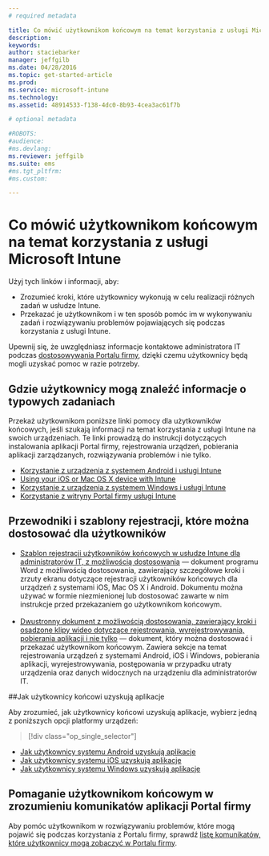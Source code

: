 ```yaml
---
# required metadata

title: Co mówić użytkownikom końcowym na temat korzystania z usługi Microsoft Intune | Microsoft Intune
description:
keywords:
author: staciebarker
manager: jeffgilb
ms.date: 04/28/2016
ms.topic: get-started-article
ms.prod:
ms.service: microsoft-intune
ms.technology:
ms.assetid: 48914533-f138-4dc0-8b93-4cea3ac61f7b

# optional metadata

#ROBOTS:
#audience:
#ms.devlang:
ms.reviewer: jeffgilb
ms.suite: ems
#ms.tgt_pltfrm:
#ms.custom:

---
```




# Co mówić użytkownikom końcowym na temat korzystania z usługi Microsoft Intune

Użyj tych linków i informacji, aby:

- Zrozumieć kroki, które użytkownicy wykonują w celu realizacji różnych zadań w usłudze Intune.
- Przekazać je użytkownikom i w ten sposób pomóc im w wykonywaniu zadań i rozwiązywaniu problemów pojawiających się podczas korzystania z usługi Intune.

Upewnij się, że uwzględniasz informacje kontaktowe administratora IT podczas [dostosowywania Portalu firmy](/Intune/get-started/start-with-a-paid-subscription-to-microsoft-intune-step-7), dzięki czemu użytkownicy będą mogli uzyskać pomoc w razie potrzeby.


## Gdzie użytkownicy mogą znaleźć informacje o typowych zadaniach

Przekaż użytkownikom poniższe linki pomocy dla użytkowników końcowych, jeśli szukają informacji na temat korzystania z usługi Intune na swoich urządzeniach. Te linki prowadzą do instrukcji dotyczących instalowania aplikacji Portal firmy, rejestrowania urządzeń, pobierania aplikacji zarządzanych, rozwiązywania problemów i nie tylko.

- [Korzystanie z urządzenia z systemem Android i usługi Intune](/Intune/EndUser/using-your-android-device-with-intune)
- [Using your iOS or Mac OS X device with Intune](/Intune/EndUser/using-your-ios-or-mac-os-x-device-with-intune)
- [Korzystanie z urządzenia z systemem Windows i usługi Intune](/Intune/EndUser/using-your-windows-device-with-intune)
- [Korzystanie z witryny Portal firmy usługi Intune](/Intune/EndUser/using-the-intune-company-portal-website)


## Przewodniki i szablony rejestracji, które można dostosować dla użytkowników

- [Szablon rejestracji użytkowników końcowych w usłudze Intune dla administratorów IT, z możliwością dostosowania](https://gallery.technet.microsoft.com/End-user-Intune-enrollment-55dfd64a) — dokument programu Word z możliwością dostosowania, zawierający szczegółowe kroki i zrzuty ekranu dotyczące rejestracji użytkowników końcowych dla urządzeń z systemami iOS, Mac OS X i Android. Dokumentu można używać w formie niezmienionej lub dostosować zawarte w nim instrukcje przed przekazaniem go użytkownikom końcowym.</br></br>
- [Dwustronny dokument z możliwością dostosowania, zawierający kroki i osadzone klipy wideo dotyczące rejestrowania, wyrejestrowywania, pobierania aplikacji i nie tylko](https://gallery.technet.microsoft.com/Intune-End-User-Enrollment-3a0c9b0c#content) — dokument, który można dostosować i przekazać użytkownikom końcowym. Zawiera sekcje na temat rejestrowania urządzeń z systemami Android, iOS i Windows, pobierania aplikacji, wyrejestrowywania, postępowania w przypadku utraty urządzenia oraz danych widocznych na urządzeniu dla administratorów IT.

##Jak użytkownicy końcowi uzyskują aplikacje

Aby zrozumieć, jak użytkownicy końcowi uzyskują aplikacje, wybierz jedną z poniższych opcji platformy urządzeń:

> [!div class="op_single_selector"]
- [Jak użytkownicy systemu Android uzyskują aplikacje](how-your-android-users-get-their-apps.md)
- [Jak użytkownicy systemu iOS uzyskują aplikacje](how-your-ios-users-get-their-apps.md)
- [Jak użytkownicy systemu Windows uzyskują aplikacje](how-your-windows-users-get-their-apps.md)

## Pomaganie użytkownikom końcowym w zrozumieniu komunikatów aplikacji Portal firmy

Aby pomóc użytkownikom w rozwiązywaniu problemów, które mogą pojawić się podczas korzystania z Portalu firmy, sprawdź [listę komunikatów, które użytkownicy mogą zobaczyć w Portalu firmy](/Intune/Plan-Design/help-end-users-understand-company-portal-app-messages).


<!--HONumber=Jun16_HO1-->


